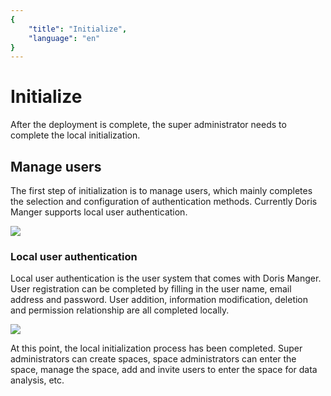 ```yaml
---
{
    "title": "Initialize",
    "language": "en"
}
---
```


<!-- 
Licensed to the Apache Software Foundation (ASF) under one
or more contributor license agreements.  See the NOTICE file
distributed with this work for additional information
regarding copyright ownership.  The ASF licenses this file
to you under the Apache License, Version 2.0 (the
"License"); you may not use this file except in compliance
with the License.  You may obtain a copy of the License at

  http://www.apache.org/licenses/LICENSE-2.0

Unless required by applicable law or agreed to in writing,
software distributed under the License is distributed on an
"AS IS" BASIS, WITHOUT WARRANTIES OR CONDITIONS OF ANY
KIND, either express or implied.  See the License for the
specific language governing permissions and limitations
under the License.
-->

# Initialize

After the deployment is complete, the super administrator needs to complete the local initialization.

## Manage users

The first step of initialization is to manage users, which mainly completes the selection and configuration of authentication methods. Currently Doris Manger supports local user authentication.

![](/images/doris-manager/initializing-1.png)

### Local user authentication

Local user authentication is the user system that comes with Doris Manger. User registration can be completed by filling in the user name, email address and password. User addition, information modification, deletion and permission relationship are all completed locally.

![](/images/doris-manager/initializing-2.png)

At this point, the local initialization process has been completed. Super administrators can create spaces, space administrators can enter the space, manage the space, add and invite users to enter the space for data analysis, etc.